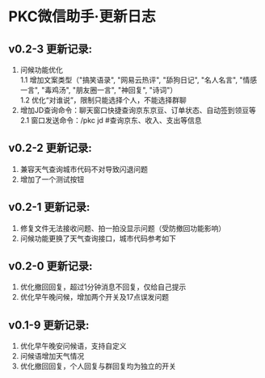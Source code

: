 #  PKC微信助手·更新日志

## v0.2-3 更新记录:
1. 问候功能优化  
  1.1 增加文案类型（"搞笑语录", "网易云热评", "舔狗日记", "名人名言", "情感一言", "毒鸡汤", "朋友圈一言", "神回复", "诗词"）  
  1.2 优化“对谁说”，限制只能选择个人，不能选择群聊  
2. 增加JD查询命令：聊天窗口快捷查询京东京豆、订单状态、自动签到领豆等  
  2.1 窗口发送命令：/pkc jd  #查询京东、收入、支出等信息  

## v0.2-2 更新记录:
1. 兼容天气查询城市代码不对导致闪退问题
2. 增加了一个测试按钮

## v0.2-1 更新记录:
1. 修复文件无法接收问题、拍一拍没显示问题（受防撤回功能影响）
2. 问候功能更换了天气查询接口，城市代码参考如下

## v0.2-0 更新记录:
1. 优化撤回回复，超过1分钟消息不回复，仅给自己提示
2. 优化早午晚问候，增加两个开关及17点误发问题

## v0.1-9 更新记录:
1. 优化早午晚安问候语，支持自定义
2. 问候语增加天气情况
3. 优化撤回回复，个人回复与群回复均为独立的开关
